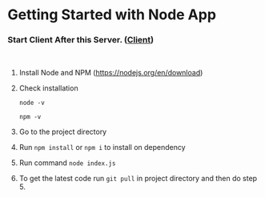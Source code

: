 # Getting Started with Node App

### Start Client After this Server. (<a href="https://github.com/sheetalrprasad/E_Collection_Metadata_V2_Client">Client</a>)
<br/>

1. Install Node and NPM (https://nodejs.org/en/download)
2. Check installation 
    
    `node -v`
    
    `npm -v`
3. Go to the project directory
4. Run `npm install` or `npm i` to install on dependency
5. Run command `node index.js`
6. To get the latest code run `git pull` in project directory and then do step 5.